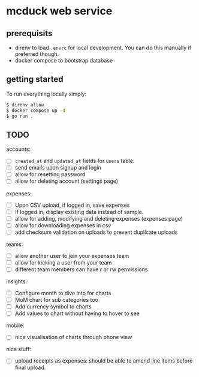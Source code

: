 # mcduck web service

## prerequisits

- direnv to load `.envrc` for local development. You can do this manually if preferred though.
- docker compose to bootstrap database

## getting started

To run everything locally simply:

```sh
$ direnv allow
$ docker compose up -d
$ go run .
```

## TODO

accounts:
- [ ] `created_at` and `updated_at` fields for `users` table.
- [ ] send emails upon signup and login
- [ ] allow for resetting password
- [ ] allow for deleting account (settings page)

expenses:
- [ ] Upon CSV upload, if logged in, save expenses
- [ ] If logged in, display existing data instead of sample.
- [ ] allow for adding, modifying and deleting expenses (expenses page)
- [ ] allow for downloading expenses in csv
- [ ] add checksum validation on uploads to prevent duplicate uploads

teams:
- [ ] allow another user to join your expenses team
- [ ] allow for kicking a user from your team
- [ ] different team members can have r or rw permissions

insights:
- [ ] Configure month to dive into for charts
- [ ] MoM chart for sub categories too
- [ ] Add currency symbol to charts
- [ ] Add values to chart without having to hover to see

mobile:
- [ ] nice visualisation of charts through phone view

nice stuff:
- [ ] upload receipts as expenses: should be able to amend line items before final upload.